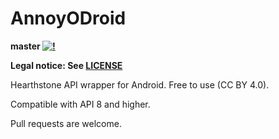 AnnoyODroid
=======
**master [![!](https://travis-ci.org/Stoyicker/AnnoyODroid.svg?branch=master)](https://travis-ci.org/Stoyicker/AnnoyODroid)**

**Legal notice: See [LICENSE](https://raw.githubusercontent.com/Stoyicker/AnnoyODroid/master/LICENSE "LICENSE")**

Hearthstone API wrapper for Android. Free to use (CC BY 4.0).

Compatible with API 8 and higher.

Pull requests are welcome.